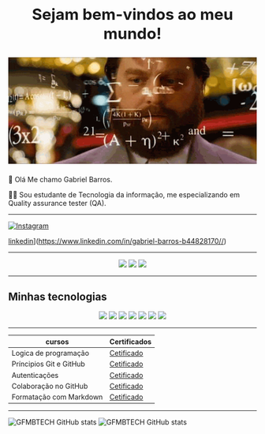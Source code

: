 ## <center><h2> Sejam bem-vindos ao meu mundo!</h2></center>

![Gif de QA](giphy-48.gif.pagespeed.ce.6rim7r_342.gif)
-----
🧔 Olá Me chamo Gabriel Barros.

✍🏻 Sou estudante de Tecnologia da informação, me especializando em Quality assurance tester (QA).


----
<a href="https://www.instagram.com/GFMBTECH/">
  <img src="https://upload.wikimedia.org/wikipedia/commons/a/a5/Instagram_icon.png" alt="Instagram" width="30" height="30"> 
</a>

[linkedin](https://img.shields.io/badge/linkedin-0A66C2?style=for-the-badge&logo=linkedin&logoColor=white)](https://www.linkedin.com/in/gabriel-barros-b44828170//)

-----
<p align="center">
<img src="https://cdn.jsdelivr.net/gh/devicons/devicon@latest/icons/github/github-original-wordmark.svg" width="100px">
<img src="https://cdn.jsdelivr.net/gh/devicons/devicon@latest/icons/git/git-plain.svg" width="100px">
<img src="https://cdn.jsdelivr.net/gh/devicons/devicon@latest/icons/githubactions/githubactions-plain.svg" width="100px">
</p>


 ----

## Minhas tecnologias 

<P align="center">
<img src="https://cdn.jsdelivr.net/gh/devicons/devicon@latest/icons/java/java-original-wordmark.svg" width="100px">
<img src="https://cdn.jsdelivr.net/gh/devicons/devicon@latest/icons/javascript/javascript-plain.svg" width="100px">
<img src="https://cdn.jsdelivr.net/gh/devicons/devicon@latest/icons/cypressio/cypressio-original-wordmark.svg" width="100px">         
<img src="https://cdn.jsdelivr.net/gh/devicons/devicon@latest/icons/dot-net/dot-net-original-wordmark.svg" width="100px">
<img src="https://cdn.jsdelivr.net/gh/devicons/devicon@latest/icons/nodejs/nodejs-original-wordmark.svg" width="100px">
<img src="https://cdn.jsdelivr.net/gh/devicons/devicon@latest/icons/android/android-plain-wordmark.svg" width="100px">
<img src="https://cdn.jsdelivr.net/gh/devicons/devicon@latest/icons/selenium/selenium-original.svg" width="100px">
</p>

------

| cursos  | Certificados |
|---------|--------------|
|Logica de programação| [Cetificado](https://web.dio.me/certificates)
|Príncipios Git e GitHub| [Cetificado](https://web.dio.me/certificates)
|Autenticações | [Cetificado](https://web.dio.me/certificates)
|Colaboração no GitHub| [Cetificado](https://web.dio.me/certificates)
|Formatação com Markdown| [Cetificado](https://web.dio.me/certificates)

-----------

![GFMBTECH GitHub stats](https://github-readme-stats.vercel.app/api?username=GFMBTECH&show_icons=true&theme=radical)
![GFMBTECH GitHub stats](https://github-readme-stats.vercel.app/api/top-langs/?username=GFMBTECH&layout=compact&langs_count=7&theme=blue-green)





